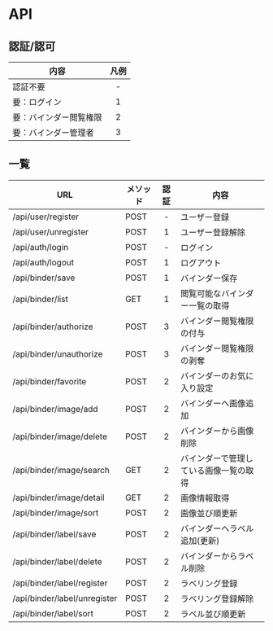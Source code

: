 # API

## 認証/認可
| 内容 | 凡例 |
| ---- | :----: |
| 認証不要 | - |
| 要：ログイン | 1 |
| 要：バインダー閲覧権限 | 2 |
| 要：バインダー管理者 | 3 |

## 一覧
| URL | メソッド | 認証 | 内容 |
| ---- | ---- | :----: | ---- |
| /api/user/register |  POST | - | ユーザー登録 |
| /api/user/unregister |  POST | 1 | ユーザー登録解除 |
| /api/auth/login | POST | - | ログイン |
| /api/auth/logout | POST | 1 | ログアウト |
| /api/binder/save | POST | 1 | バインダー保存 |
| /api/binder/list | GET | 1 | 閲覧可能なバインダー一覧の取得 |
| /api/binder/authorize | POST | 3 | バインダー閲覧権限の付与 |
| /api/binder/unauthorize | POST | 3 | バインダー閲覧権限の剥奪 |
| /api/binder/favorite | POST | 2 | バインダーのお気に入り設定 |
| /api/binder/image/add | POST | 2 | バインダーへ画像追加 |
| /api/binder/image/delete | POST | 2 | バインダーから画像削除 |
| /api/binder/image/search | GET | 2 | バインダーで管理している画像一覧の取得 |
| /api/binder/image/detail | GET | 2 | 画像情報取得 |
| /api/binder/image/sort | POST | 2 | 画像並び順更新 |
| /api/binder/label/save | POST | 2 | バインダーへラベル追加(更新) |
| /api/binder/label/delete | POST | 2 | バインダーからラベル削除 |
| /api/binder/label/register | POST | 2 | ラベリング登録 |
| /api/binder/label/unregister | POST | 2 | ラベリング登録解除 |
| /api/binder/label/sort | POST | 2 | ラベル並び順更新 |
